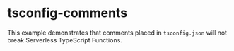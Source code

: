 # tsconfig-comments

This example demonstrates that comments placed in `tsconfig.json` will not break Serverless TypeScript Functions.
